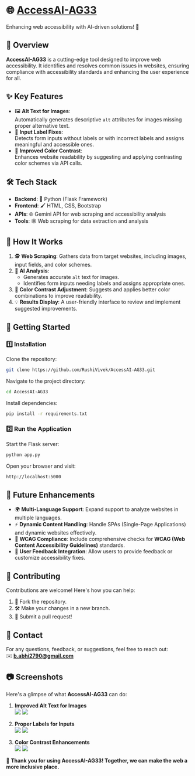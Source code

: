# 🌐 [AccessAI-AG33](https://accessai-r6or.onrender.com)

Enhancing web accessibility with AI-driven solutions! 🚀

## 📖 Overview

**AccessAI-AG33** is a cutting-edge tool designed to improve web accessibility. It identifies and resolves common issues in websites, ensuring compliance with accessibility standards and enhancing the user experience for all.

## ✨ Key Features

- 🖼️ **Alt Text for Images**:  
  Automatically generates descriptive `alt` attributes for images missing proper alternative text.
- 📝 **Input Label Fixes**:  
  Detects form inputs without labels or with incorrect labels and assigns meaningful and accessible ones.
- 🎨 **Improved Color Contrast**:  
  Enhances website readability by suggesting and applying contrasting color schemes via API calls.

## 🛠️ Tech Stack

- **Backend**: 🐍 Python (Flask Framework)
- **Frontend**: 🖌️ HTML, CSS, Bootstrap
- **APIs**: 🌐 Gemini API for web scraping and accessibility analysis
- **Tools**: 🕸️ Web scraping for data extraction and analysis

## 🧩 How It Works

1. 🕵️ **Web Scraping**: Gathers data from target websites, including images, input fields, and color schemes.
2. 🤖 **AI Analysis**:
   - Generates accurate `alt` text for images.
   - Identifies form inputs needing labels and assigns appropriate ones.
3. 🎯 **Color Contrast Adjustment**: Suggests and applies better color combinations to improve readability.
4. 💡 **Results Display**: A user-friendly interface to review and implement suggested improvements.

## 🚀 Getting Started

### 1️⃣ Installation

Clone the repository:
```bash
git clone https://github.com/RushiVivek/AccessAI-AG33.git
```

Navigate to the project directory:
```bash
cd AccessAI-AG33
```

Install dependencies:
```bash
pip install -r requirements.txt
```

### 2️⃣ Run the Application

Start the Flask server:
```bash
python app.py
```

Open your browser and visit:
```bash
http://localhost:5000
```

## 🌱 Future Enhancements

- 🌍 **Multi-Language Support**: Expand support to analyze websites in multiple languages.
- ⚡ **Dynamic Content Handling**: Handle SPAs (Single-Page Applications) and dynamic websites effectively.
- 📜 **WCAG Compliance**: Include comprehensive checks for **WCAG (Web Content Accessibility Guidelines)** standards.
- 🔄 **User Feedback Integration**: Allow users to provide feedback or customize accessibility fixes.

## 🤝 Contributing

Contributions are welcome! Here's how you can help:
1. 🍴 Fork the repository.
2. 🛠️ Make your changes in a new branch.
3. 🔄 Submit a pull request!

## 📧 Contact

For any questions, feedback, or suggestions, feel free to reach out:  
✉️ **[b.abhi2790@gmail.com](mailto:b.abhi2790@gmail.com)**

## 📷 Screenshots

Here's a glimpse of what **AccessAI-AG33** can do:

1. **Improved Alt Text for Images**  
   ![](https://i.postimg.cc/k24dpYFK/Screenshot-2025-02-08-194446.png) ![](https://i.postimg.cc/kR90FTgV/Screenshot-2025-02-08-194751.png)

2. **Proper Labels for Inputs**  
   ![](https://i.postimg.cc/z32mRF1f/Screenshot-2025-02-08-194857.png) ![](https://i.postimg.cc/9rD6PwWY/Screenshot-2025-02-08-195010.png)

3. **Color Contrast Enhancements**  
   ![](https://i.postimg.cc/XXYSJDmh/Screenshot-2025-02-08-195044.png) ![](https://i.postimg.cc/GH6ZX3tw/Screenshot-2025-02-08-195105.png)

🎉 **Thank you for using AccessAI-AG33! Together, we can make the web a more inclusive place.**
